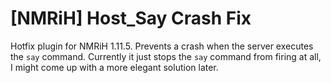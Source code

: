 # [NMRiH] Host_Say Crash Fix

Hotfix plugin for NMRiH 1.11.5. Prevents a crash when the server executes the `say` command.
Currently it just stops the `say` command from firing at all, I might come up with a more elegant solution later.
